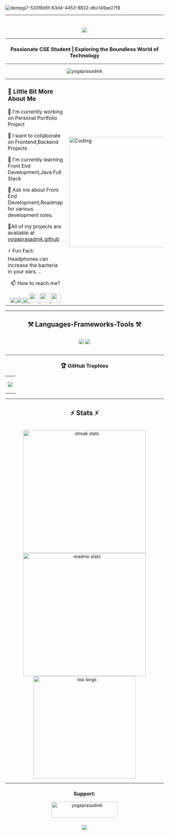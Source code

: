 
![dempgi7-520f8d5f-63d4-4453-8822-dbc149ae27f8](https://github.com/Yogaprasadmk/Yogaprasadmk/assets/120255515/b227805b-baa0-42bc-a16d-1888a3df386c)

<hr>
<h1 align="center">
    <img src="https://readme-typing-svg.herokuapp.com/?font=Righteous&size=35&center=true&vCenter=true&width=500&height=70&duration=4000&lines=Hi+There!+👋;+I'm+Yogaprasad!;"/>
</h1>
  <hr>
<h3 align="center">Passionate CSE Student | Exploring the Boundless World of Technology </h3>
<hr>
  <p align="center"> <img src="https://komarev.com/ghpvc/?username=yogaprasadmk&label=Profile%20views&color=0e75b6&style=flat" alt="yogaprasadmk" /> </p>
<table>
  <td>
<h3> 💫 Little Bit More About Me </h3>
<p>🔭 I'm currently working on Personal Portfolio Project</p>
<p>👯 I want to collaborate on Frontend,Backend Projects</p>
<p>🌱 I'm currently learning Front End Development,Java Full Stack</p>
<p>💬 Ask me about Front End Development,Roadmap for various development roles.</p>
<p>🤖All of my projects are available at <a href="https://github.com/Yogaprasadmk?tab=repositories">yogaprasadmk.github</a></p>
<p>⚡ Fun Fact: Headphones can increase the bacteria in your ears. ..</p>
    <p align="center">📫 How to reach me?</p>
    <div align="center"> 
  <a href="mailto:prasadyoga61@gmail.com">
    <img src="https://img.shields.io/badge/Gmail-333333?style=for-the-badge&logo=gmail&logoColor=red" />
  </a>
  <a href="https://linkedin.com/in/yogaprasad-manikka-kuppusami-2a8683270" target="_blank">
    <img src="https://img.shields.io/badge/LinkedIn-0077B5?style=for-the-badge&logo=linkedin&logoColor=white" target="_blank" />
  </a>
  <a href="https://Yogaprasadmk.github.io" target="_blank">
     <img src="https://img.shields.io/badge/Portfolio-FF5722?style=for-the-badge&logo=todoist&logoColor=white" target="_blank" /> <!-- sqlite, safari, google-chrome are other good icon options -->
  </a>
    <a href="https://www.hackerrank.com/yogaprasad_mk">
        <img src="https://img.shields.io/badge/-Hackerrank-2EC866?style=for-the-badge&logo=HackerRank&logoColor=white" style="margin-bottom: 4px;" height="30px" target="_blank">
    </a>
<a href="https://leetcode.com/yogaprasad_mk">
    <img src="https://img.shields.io/badge/LeetCode-000000?style=for-the-badge&logo=LeetCode&logoColor=#d16c06" style="margin-bottom: 4px;" height="30px" target="_blank">
</a>
    <a href="https"//codechef.com/yogaprasad_mk">
        <img src="https://img.shields.io/badge/CodeChef-%23964B00.svg?style=for-the-badge&logo=CodeChef&logoColor=white" style="margin-bottom: 4px;" height="30px" target="_blank">
    </a>
</div>  
  </td>
  <td>
<img align="right" alt="Coding" src="https://user-images.githubusercontent.com/120255515/282222459-b453d008-b849-4c4c-bb0e-fce555695f9c.gif" height="350px" width="400px">
  </td>
</table>
 <hr/>
 
<h2 align="center">⚒️ Languages-Frameworks-Tools ⚒️</h2>
<br/>
<div align="center">
    <img src="https://skillicons.dev/icons?i=bootstrap,html,css,vscode,github,figma,tailwind,git" />
    <img src="https://skillicons.dev/icons?i=javascript,c,java,mysql" /><br>
</div>
<br/>
<hr/>
 <h3 align="center">🏆 GitHub Trophies</h3>
<table align="center">
  <td>
    <p><img src="https://github-profile-trophy.vercel.app/?username=Yogaprasadmk"></p>
  </td>
</table>
<hr>
<div align=center>
    <h2 align="center">⚡ Stats ⚡</h2>
<br>
<div align=center>
  <img width=390 src="https://github-readme-streak-stats-salesp07.vercel.app/?user=Yogaprasadmk&count_private=true&theme=react&border_radius=10" alt="streak stats"/>
  <img width=390 src="https://github-readme-stats-salesp07.vercel.app/api?username=Yogaprasadmk&count_private=true&show_icons=true&theme=react&rank_icon=github&border_radius=10" alt="readme stats" />
    <br/>
  <img width=325 align="center" src="https://github-readme-stats-salesp07.vercel.app/api/top-langs/?username=Yogaprasadmk&hide=HTML&langs_count=8&layout=compact&theme=react&border_radius=10&size_weight=0.5&count_weight=0.5&exclude_repo=github-readme-stats" alt="top langs" />
</div>
</div>
<hr/>
<h3 align="center">Support:</h3>
<p align="center"><a href="https://www.buymeacoffee.com/yogaprasadmk"> <img align="center" src="https://cdn.buymeacoffee.com/buttons/v2/default-yellow.png" height="50" width="210" alt="yogaprasadmk" /></a></p>
<h3 align="center">
    <img src="https://readme-typing-svg.herokuapp.com/?font=Righteous&size=25&center=true&vCenter=true&width=500&height=70&duration=4000&lines=Thanks+for+visiting!+✌️;+Shoot+me+a+message+on+Linkedin!;I'm+always+down+to+collab+:)">
</h3>
<br/>


